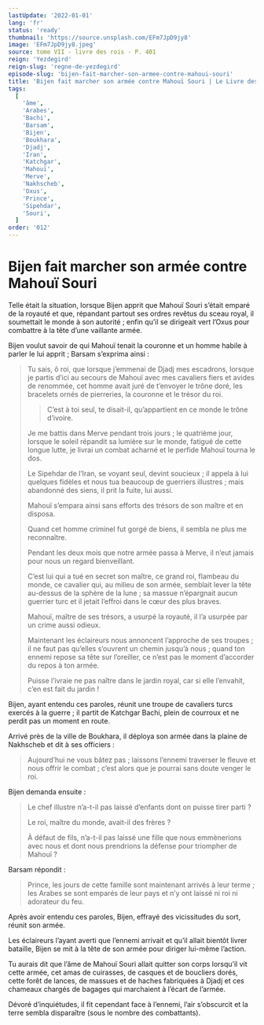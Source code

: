 ```yaml
---
lastUpdate: '2022-01-01'
lang: 'fr'
status: 'ready'
thumbnail: 'https://source.unsplash.com/EFm7JpD9jy8'
image: 'EFm7JpD9jy8.jpeg'
source: tome VII - livre des rois - P. 401
reign: 'Yezdegird'
reign-slug: 'regne-de-yezdegird'
episode-slug: 'bijen-fait-marcher-son-armee-contre-mahoui-souri'
title: 'Bijen fait marcher son armée contre Mahouï Souri | Le Livre des Rois | Shâhnâmeh'
tags:
  [
    'âme',
    'Arabes',
    'Bachi',
    'Barsam',
    'Bijen',
    'Boukhara',
    'Djadj',
    'Iran',
    'Katchgar',
    'Mahouï',
    'Merve',
    'Nakhscheb',
    'Oxus',
    'Prince',
    'Sipehdar',
    'Souri',
  ]
order: '012'
---
```


<!-- LTeX: language=fr -->

# Bijen fait marcher son armée contre Mahouï Souri

Telle était la situation, lorsque Bijen apprit que Mahouï Souri s’était emparé de la royauté et que, répandant partout ses ordres revêtus du sceau royal, il soumettait le monde à son autorité ; enfin qu’il se dirigeait vert l’Oxus pour combattre à la tête d’une vaillante armée.

Bijen voulut savoir de qui Mahouï tenait la couronne et un homme habile à parler le lui apprit ; Barsam s’exprima ainsi :

> Tu sais, ô roi, que lorsque j’emmenai de Djadj mes escadrons, lorsque je partis d’ici au secours de Mahouï avec mes cavaliers fiers et avides de renommée, cet homme avait juré de t’envoyer le trône doré, les bracelets ornés de pierreries, la couronne et le trésor du roi.
>
> > C’est à toi seul, te disait-il, qu’appartient en ce monde le trône d’ivoire.
>
> Je me battis dans Merve pendant trois jours ; le quatrième jour, lorsque le soleil répandit sa lumière sur le monde, fatigué de cette longue lutte, je livrai un combat acharné et le perfide Mahouï tourna le dos.
>
> Le Sipehdar de l’Iran, se voyant seul, devint soucieux ; il appela à lui quelques fidèles et nous tua beaucoup de guerriers illustres ; mais abandonné des siens, il prit la fuite, lui aussi.
>
> Mahouï s’empara ainsi sans efforts des trésors de son maître et en disposa.
>
> Quand cet homme criminel fut gorgé de biens, il sembla ne plus me reconnaître.
>
> Pendant les deux mois que notre armée passa à Merve, il n’eut jamais pour nous un regard bienveillant.
>
> C’est lui qui a tué en secret son maître, ce grand roi, flambeau du monde, ce cavalier qui, au milieu de son armée, semblait lever la tête au-dessus de la sphère de la lune ; sa massue n’épargnait aucun guerrier turc et il jetait l’effroi dans le cœur des plus braves.
>
> Mahouï, maître de ses trésors, a usurpé la royauté, il l’a usurpée par un crime aussi odieux.
>
> Maintenant les éclaireurs nous annoncent l’approche de ses troupes ; il ne faut pas qu’elles s’ouvrent un chemin jusqu’à nous ; quand ton ennemi repose sa tête sur l’oreiller, ce n’est pas le moment d’accorder du repos à ton armée.
>
> Puisse l’ivraie ne pas naître dans le jardin royal, car si elle l’envahit, c’en est fait du jardin !

Bijen, ayant entendu ces paroles, réunit une troupe de cavaliers turcs exercés à la guerre ; il partit de Katchgar Bachi, plein de courroux et ne perdit pas un moment en route.

Arrivé près de la ville de Boukhara, il déploya son armée dans la plaine de Nakhscheb et dit à ses officiers :

> Aujourd’hui ne vous bâtez pas ; laissons l’ennemi traverser le fleuve et nous offrir le combat ; c’est alors que je pourrai sans doute venger le roi.

Bijen demanda ensuite :

> Le chef illustre n’a-t-il pas laissé d’enfants dont on puisse tirer parti ?
>
> Le roi, maître du monde, avait-il des frères ?
>
> À défaut de fils, n’a-t-il pas laissé une fille que nous emmènerions avec nous et dont nous prendrions la défense pour triompher de Mahouï ?

Barsam répondit :

> Prince, les jours de cette famille sont maintenant arrivés à leur terme ; les Arabes se sont emparés de leur pays et n’y ont laissé ni roi ni adorateur du feu.

Après avoir entendu ces paroles, Bijen, effrayé des vicissitudes du sort, réunit son armée.

Les éclaireurs l’ayant averti que l’ennemi arrivait et qu’il allait bientôt livrer bataille, Bijen se mit à la tête de son armée pour diriger lui-même l’action.

Tu aurais dit que l’âme de Mahouï Souri allait quitter son corps lorsqu’il vit cette armée, cet amas de cuirasses, de casques et de boucliers dorés, cette forêt de lances, de massues et de haches fabriquées à Djadj et ces chameaux chargés de bagages qui marchaient à l’écart de l’armée.

Dévoré d’inquiétudes, il fit cependant face à l’ennemi, l’air s’obscurcit et la terre sembla disparaître (sous le nombre des combattants).

